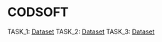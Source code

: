 # CODSOFT

TASK_1: [Dataset](https://www.kaggle.com/datasets/kartik2112/fraud-detection)
TASK_2: [Dataset](https://www.kaggle.com/datasets/kartik2112/fraud-detection)
TASK_3: [Dataset](https://www.kaggle.com/datasets/kartik2112/fraud-detection)
